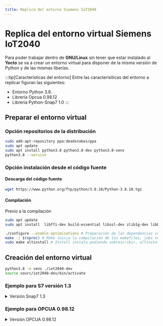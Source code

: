 ```yaml
---
title: Replica del entorno Siemens IoT2040
---
```


# Replica del entorno virtual Siemens IoT2040

Para poder trabajar dentro de **GNU/Linux** sin tener que estar instalado al **Yocto**  se va a crear un entorno virtual para disponer de la misma versión de Python y de las mismas liberías.

:::tip[Características del entorno]
Entre las caracterísiticas del entorno a replicar figuran las siguientes:
- Entorno Python 3.8.
- Librería Opcua  0.98.12
- Libreria Python-Snap7 1.0
:::


## Preparar el entorno virtual
### Opción repositorios de la distribución
```bash
sudo add-apt-repository ppa:deadsnakes/ppa
sudo apt update
sudo apt install python3.8 python3.8-dev python3.8-venv
python3.8 --version
```

### Opción instalación desde el código fuente
#### Descarga del código fuente
```bash
wget https://www.python.org/ftp/python/3.8.18/Python-3.8.18.tgz
```
#### Compilación
Previo a la compilación
```bash
sudo apt update
sudo apt install  libffi-dev build-essential libssl-dev zlib1g-dev libbz2-dev libreadline-dev libsqlite3-dev wget curl llvm libncursesw5-dev xz-utils tk-dev libxml2-dev libxmlsec1-dev  liblzma-dev
```

```bash
./configure --enable-optimizations # Preparación de las dependencias con optimización para los makefiles
make -j $(nproc) # Make inicia la compilación de los makefiles, jobs número de procesos paralelos a usar en la compilación y nproc devuelve el valor de núcleos disponibles
sudo make altinstall # Install instala pudiendo sobrescribir, altinstall sin sobrescribir ficheros críticos.

```

## Creación del entorno virtual

```bash
python3.8 -m venv ./iot2040-dev
source sourc/iot2040-dev/bin/activate
```
### Ejemplo para S7 versión 1.3
<details>
<summary>
Versión Snap7 1.3
</summary>

### Comprobaciones de versiones
Dentro de la terminal ejecutar
```bash
python3.8 --version # comprobar que es la versión correcta de 3.8.x
```
Una vez activado el entorno virtual ejecutar
```bash
python --version # debe de devolver la versión 3.8.x
```
### Instalación librerías
```bash
python -m ensurepip --upgrade # actualizar pip
pip install --upgrade pip setuptools wheel # herramientas para las librerías
pip install python-snap7 # instalación de la librería
```
Y se comprueba que este todo correctamente instalado

```bash
pip install python-snap7
Requirement already satisfied: python-snap7 in /*****/*****/*****/lib/python3.8/site-packages (1.3)
```
#### Versión específica
Si se quiere una versión específica se puede usar el siguiente método
```bash
pip install python-snap7==1.3
```
## Librería libsnap7.so
### Configuración de variables
```bash
export CFLAGS="-m32 -march=i586 -mtune=atom"
export CXXFLAGS="-m32 -march=i586 -mtune=atom"
export LDFLAGS="-m32"
```

### Limpieza y compilación
```bash
make -f i386_linux.mk clean
make -f i386_linux.mk
```

### Preparación de paquete para transferir
```bash
mkdir -p snap7-iot2000/lib
cp ../bin/i386_linux/libsnap7.so snap7-iot2000/lib/
tar czvf snap7-iot2000.tar.gz snap7-iot2000
```

## Caso de uso de librería Siemens 7 (v-1.3)
Debido a la librería usada de S7 se han de tener en cuenta ciertas peculiaridades:
- Por temas de permisos en el OS se ha usado 1102 en vez de 102 como alternativa en desarrollo(otra opción es usar sudo).
- Usar solo el área DB que es la más estable en esta versión. 
:::warning[Solo en entorno virtual]
Este código funciona en PC con entorno virtual, pero no funciona en el Yocto del Siemens IoT por problemas con las librerías de C++, en el Yocto hacerlo con Python puro
:::

### Código servidor
```python
import snap7
import ctypes
import time
import struct
import sys

def run_server():
    print("Iniciando servidor Snap7 1.3 en puerto 1102...")
    
    # Crear instancia del servidor
    server = snap7.server.Server()
    
    # Tamaño del área de datos
    db_size = 128
    
    # Configurar área DB (única área que funciona consistentemente en 1.3)
    db_data = (ctypes.c_uint8 * db_size)()
    
    try:
        # Registrar área DB - método compatible con 1.3
        server.register_area(snap7.server.srvAreaDB, 1, db_data)
        
        # Valores iniciales
        print("Configurando valores iniciales en DB1...")
        struct.pack_into('>h', db_data, 0, 1234)    # Entero en DB1.DBW0
        struct.pack_into('>f', db_data, 4, 3.14159) # Real en DB1.DBD4
        db_data[8] = db_data[8] | 0x01              # Bool en DB1.DBX8.0
        
        # Usar puerto 1102 (no privilegiado) en lugar de 102
        port = 1102
        print(f"Iniciando servidor en puerto {port}...")
        server.start(tcpport=port)
        
        print(f"Servidor Snap7 funcionando en localhost:{port}")
        print("Presiona Ctrl+C para detener...")
        
        while True:
            time.sleep(1)
            
    except Exception as e:
        print(f"Error: {str(e)}", file=sys.stderr)
    finally:
        server.stop()
        print("Servidor detenido")

if __name__ == '__main__':
    run_server()
```

### Código cliente
```python
import snap7
from snap7 import util

def run_client():
    print("Iniciando cliente Snap7...")
    
    client = snap7.client.Client()
    server_ip = '127.0.0.1'
    port = 1102  # Mismo puerto que el servidor
    
    try:
        print(f"Conectando a {server_ip}:{port}...")
        client.connect(server_ip, 0, 1, port)
        print("Conexión exitosa!")
        
        print("\nLeyendo DB1...")
        db1 = client.db_get(1)
        
        # Mostrar valores
        print(f"DB1.DBW0 (entero): {util.get_int(db1, 0)}")
        print(f"DB1.DBD4 (real): {util.get_real(db1, 4):.5f}")
        print(f"DB1.DBX8.0 (bool): {util.get_bool(db1, 8, 0)}")
        
        # Escribir y verificar nuevo valor
        print("\nEscribiendo 5678 en DB1.DBW10...")
        util.set_int(db1, 10, 5678)
        client.db_write(1, 0, db1)
        
        print("Valor actualizado:", util.get_int(client.db_get(1), 10))
        
    except Exception as e:
        print(f"Error: {e}")
    finally:
        client.disconnect()
        print("\nDesconectado")

if __name__ == '__main__':
    run_client()
```
</details>



### Ejemplo para OPCUA 0.98.12
<details>
<summary>
Versión OPCUA 0.98.12
</summary>

### Código cliente
```python

```

### Código server
```python

```
</details>








